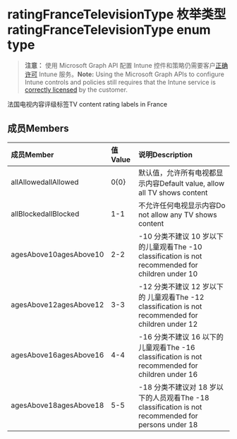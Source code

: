 # <a name="ratingfrancetelevisiontype-enum-type"></a><span data-ttu-id="450d0-101">ratingFranceTelevisionType 枚举类型</span><span class="sxs-lookup"><span data-stu-id="450d0-101">ratingFranceTelevisionType enum type</span></span>

> <span data-ttu-id="450d0-102">**注意：** 使用 Microsoft Graph API 配置 Intune 控件和策略仍需要客户[正确许可](https://go.microsoft.com/fwlink/?linkid=839381) Intune 服务。</span><span class="sxs-lookup"><span data-stu-id="450d0-102">**Note:** Using the Microsoft Graph APIs to configure Intune controls and policies still requires that the Intune service is [correctly licensed](https://go.microsoft.com/fwlink/?linkid=839381) by the customer.</span></span>

<span data-ttu-id="450d0-103">法国电视内容评级标签</span><span class="sxs-lookup"><span data-stu-id="450d0-103">TV content rating labels in France</span></span>
## <a name="members"></a><span data-ttu-id="450d0-104">成员</span><span class="sxs-lookup"><span data-stu-id="450d0-104">Members</span></span>
|<span data-ttu-id="450d0-105">成员</span><span class="sxs-lookup"><span data-stu-id="450d0-105">Member</span></span>|<span data-ttu-id="450d0-106">值</span><span class="sxs-lookup"><span data-stu-id="450d0-106">Value</span></span>|<span data-ttu-id="450d0-107">说明</span><span class="sxs-lookup"><span data-stu-id="450d0-107">Description</span></span>|
|:---|:---|:---|
|<span data-ttu-id="450d0-108">allAllowed</span><span class="sxs-lookup"><span data-stu-id="450d0-108">allAllowed</span></span>|<span data-ttu-id="450d0-109">0</span><span class="sxs-lookup"><span data-stu-id="450d0-109">{0}</span></span>|<span data-ttu-id="450d0-110">默认值，允许所有电视都显示内容</span><span class="sxs-lookup"><span data-stu-id="450d0-110">Default value, allow all TV shows content</span></span>|
|<span data-ttu-id="450d0-111">allBlocked</span><span class="sxs-lookup"><span data-stu-id="450d0-111">allBlocked</span></span>|<span data-ttu-id="450d0-112">1</span><span class="sxs-lookup"><span data-stu-id="450d0-112">-1</span></span>|<span data-ttu-id="450d0-113">不允许任何电视显示内容</span><span class="sxs-lookup"><span data-stu-id="450d0-113">Do not allow any TV shows content</span></span>|
|<span data-ttu-id="450d0-114">agesAbove10</span><span class="sxs-lookup"><span data-stu-id="450d0-114">agesAbove10</span></span>|<span data-ttu-id="450d0-115">2</span><span class="sxs-lookup"><span data-stu-id="450d0-115">-2</span></span>|<span data-ttu-id="450d0-116">-10 分类不建议 10 岁以下的儿童观看</span><span class="sxs-lookup"><span data-stu-id="450d0-116">The -10 classification is not recommended for children under 10</span></span>|
|<span data-ttu-id="450d0-117">agesAbove12</span><span class="sxs-lookup"><span data-stu-id="450d0-117">agesAbove12</span></span>|<span data-ttu-id="450d0-118">3</span><span class="sxs-lookup"><span data-stu-id="450d0-118">-3</span></span>|<span data-ttu-id="450d0-119">-12 分类不建议 12 岁以下的 儿童观看</span><span class="sxs-lookup"><span data-stu-id="450d0-119">The -12 classification is not recommended for children under 12</span></span>|
|<span data-ttu-id="450d0-120">agesAbove16</span><span class="sxs-lookup"><span data-stu-id="450d0-120">agesAbove16</span></span>|<span data-ttu-id="450d0-121">4</span><span class="sxs-lookup"><span data-stu-id="450d0-121">-4</span></span>|<span data-ttu-id="450d0-122">-16 分类不建议 16 以下的儿童观看</span><span class="sxs-lookup"><span data-stu-id="450d0-122">The -16 classification is not recommended for children under 16</span></span>|
|<span data-ttu-id="450d0-123">agesAbove18</span><span class="sxs-lookup"><span data-stu-id="450d0-123">agesAbove18</span></span>|<span data-ttu-id="450d0-124">5</span><span class="sxs-lookup"><span data-stu-id="450d0-124">-5</span></span>|<span data-ttu-id="450d0-125">-18 分类不建议对 18 岁以下的人员观看</span><span class="sxs-lookup"><span data-stu-id="450d0-125">The -18 classification is not recommended for persons under 18</span></span>|



